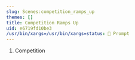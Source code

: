 ```yaml
---
slug: Scenes:competition_ramps_up
themes: []
title: Competition Ramps Up
uid: e6719fd10be3
/usr/bin/xargs=/usr/bin/xargs=status: 💬 Prompt
---
```

1. Competition
